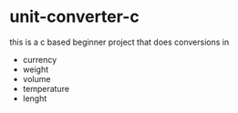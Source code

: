 # unit-converter-c
this is a c based beginner project that does conversions in 
<ul>
  <li>currency</li>
  <li>weight</li>
  <li>volume</li>
  <li>temperature</li>
  <li>lenght</li>
</ul>
